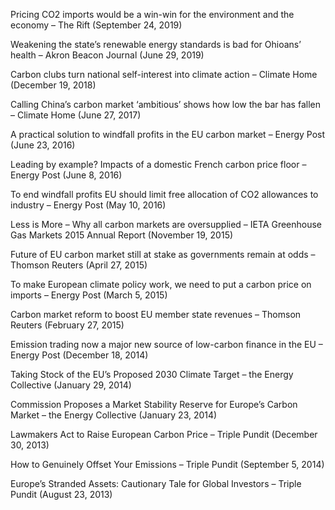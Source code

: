

Pricing CO2 imports would be a win-win for the environment and the economy – The Rift (September 24, 2019)

Weakening the state’s renewable energy standards is bad for Ohioans’ health – Akron Beacon Journal (June 29, 2019)

Carbon clubs turn national self-interest into climate action – Climate Home (December 19, 2018)

Calling China’s carbon market ‘ambitious’ shows how low the bar has fallen – Climate Home (June 27, 2017)

A practical solution to windfall profits in the EU carbon market – Energy Post (June 23, 2016)

Leading by example? Impacts of a domestic French carbon price floor – Energy Post (June 8, 2016)

To end windfall profits EU should limit free allocation of CO2 allowances to industry – Energy Post (May 10, 2016)

Less is More – Why all carbon markets are oversupplied – IETA Greenhouse Gas Markets 2015 Annual Report (November 19, 2015)

Future of EU carbon market still at stake as governments remain at odds – Thomson Reuters (April 27, 2015)

To make European climate policy work, we need to put a carbon price on imports – Energy Post (March 5, 2015)

Carbon market reform to boost EU member state revenues – Thomson Reuters (February 27, 2015)

Emission trading now a major new source of low-carbon finance in the EU – Energy Post (December 18, 2014)

Taking Stock of the EU’s Proposed 2030 Climate Target – the Energy Collective (January 29, 2014)

Commission Proposes a Market Stability Reserve for Europe’s Carbon Market – the Energy Collective (January 23, 2014)

Lawmakers Act to Raise European Carbon Price – Triple Pundit (December 30, 2013)

How to Genuinely Offset Your Emissions – Triple Pundit (September 5, 2014)

Europe’s Stranded Assets: Cautionary Tale for Global Investors – Triple Pundit (August 23, 2013)

